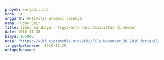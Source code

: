 ```yaml
---
proyek: kerjabilitas
kode: D4
anggaran: Aktivitas promosi lainnya
nama: Rubby Emir
title: tiket Surabaya - Yogyakarta Hari Disabiltas di Jember
date: 2016-11-30
biaya: 165000
nota: "https://wiki.ciptamedia.org/wiki/File:November_30_2016_kerjabilitas_D4_surabaya_jogja_tiket_rubby.png"
tanggalpelunasan: 2016-11-30
notapelunasan:
---
```

